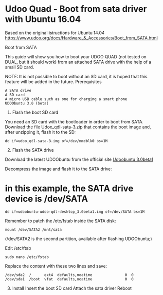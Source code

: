 # Udoo Quad - Boot from sata driver with Ubuntu 16.04

Based on the original istructions for Ubuntu 14.04 https://www.udoo.org/docs/Hardware_&_Accessories/Boot_from_SATA.html

Boot from SATA

This guide will show you how to boot your UDOO QUAD (not tested on DUAL, but it should work) from an attached SATA drive with the help of a small SD card.

NOTE: It is not possible to boot without an SD card, it is hoped that this feature will be added in the future.
Prerequisites

    A SATA drive
    A SD card
    A micro USB cable such as one for charging a smart phone
    UDOObuntu 3.0 (beta)

1. Flash the boot SD card

You need an SD card with the bootloader in order to boot from SATA. 
Download the file Udoo_qdl-sata-3.zip that contains the boot image and, after unzipping it, flash it to the SD:

    dd if=udoo_qdl-sata-3.img of=/dev/mmcblk0 bs=1M

2. Flash the SATA drive

Download the latest UDOObuntu from the official site [Udoobuntu 3.0beta1](https://drive.google.com/file/d/1jmVr4k3DuE1jLi9FneefZ1Y0tJlcYw76/view)

Decompress the image and flash it to the SATA drive:

# in this example, the SATA drive device is /dev/SATA
    
    dd if=udoobuntu-udoo-qdl-desktop_3.0beta1.img of=/dev/SATA bs=1M

Remember to patch the /etc/fstab inside the SATA disk:

    mount /dev/SATA2 /mnt/sata 

(/dev/SATA2 is the second partition, available after flashing UDOObuntu;)

Edit /etc/ftab
    
    sudo nano /etc/fstab
    
Replace the content with these two lines and save:

    /dev/sda2  /      ext4  defaults,noatime               0  0
    /dev/sda1  /boot  vfat  defaults,noatime               0  0
    
3. Install
Insert the boot SD card
Attach the sata driver
Reboot





